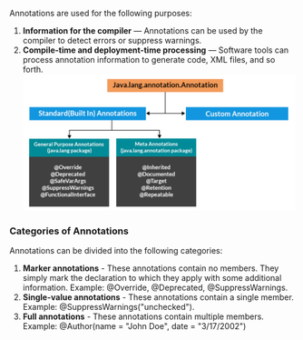 

Annotations are used for the following purposes:

1. **Information for the compiler** — Annotations can be used by the compiler to detect errors or suppress warnings.
2. **Compile-time and deployment-time processing** — Software tools can process annotation information to generate code, XML files, and so forth.
![Annotation.png](..%2F..%2F..%2Fresources%2FAnnotation.png)

### Categories of Annotations

Annotations can be divided into the following categories:

1. **Marker annotations** - These annotations contain no members. They simply mark the declaration to which they apply with some additional information. Example: @Override, @Deprecated, @SuppressWarnings.
2. **Single-value annotations** - These annotations contain a single member. Example: @SuppressWarnings("unchecked").
3. **Full annotations** - These annotations contain multiple members. Example: @Author(name = "John Doe", date = "3/17/2002")